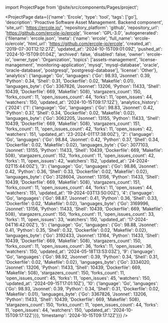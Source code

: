 
import ProjectPage from '@site/src/components/Pages/project';

<ProjectPage
    data={{'name': 'Ercole', 'type': 'tool', 'tags': ['go'], 'description': 'Proactive Software Asset Management. Backend component', 'site_url': 'https://ercole.io/', 'repository_platform': 'github', 'repository_url': 'https://github.com/ercole-io/ercole', 'license': 'GPL-3.0', 'autogenerated': {'filename': 'ercole.json', 'meta': {'name': 'ercole', 'full_name': 'ercole-io/ercole', 'html_url': 'https://github.com/ercole-io/ercole', 'created_at': '2019-07-30T12:12:27Z', 'updated_at': '2024-10-15T09:01:09Z', 'pushed_at': '2024-10-15T09:01:04Z', 'archived': false, 'disabled': false, 'owner': 'ercole-io', 'owner_type': 'Organization', 'topics': ['assets-management', 'license-management', 'monitoring-application', 'mysql', 'mysql-database', 'oracle', 'oracle-database', 'postgresql', 'postgresql-database'], 'license': 'Other'}, 'analytics': {'language': 'Go', 'languages': {'Go': 98.93, 'Jsonnet': 0.39, 'Python': 0.34, 'Shell': 0.31, 'Dockerfile': 0.02, 'Makefile': 0.01}, 'languages_byte': {'Go': 3367826, 'Jsonnet': 13206, 'Python': 11433, 'Shell': 10439, 'Dockerfile': 669, 'Makefile': 508}, 'stargazers_count': 150, 'forks_count': 11, 'open_issues_count': 44, 'forks': 11, 'open_issues': 44, 'watchers': 150, 'updated_at': '2024-10-15T09:17:12Z'}, 'analytics_history': {'2024': {'1': {'language': 'Go', 'languages': {'Go': 98.83, 'Jsonnet': 0.42, 'Python': 0.37, 'Shell': 0.34, 'Dockerfile': 0.02, 'Makefile': 0.02}, 'languages_byte': {'Go': 3062205, 'Jsonnet': 13155, 'Python': 11433, 'Shell': 10439, 'Dockerfile': 669, 'Makefile': 508}, 'stargazers_count': 151, 'forks_count': 11, 'open_issues_count': 42, 'forks': 11, 'open_issues': 42, 'watchers': 151, 'updated_at': '23-2024-01T17:38:00Z'}, '2': {'language': 'Go', 'languages': {'Go': 98.84, 'Jsonnet': 0.42, 'Python': 0.37, 'Shell': 0.34, 'Dockerfile': 0.02, 'Makefile': 0.02}, 'languages_byte': {'Go': 3077103, 'Jsonnet': 13155, 'Python': 11433, 'Shell': 10439, 'Dockerfile': 669, 'Makefile': 508}, 'stargazers_count': 152, 'forks_count': 11, 'open_issues_count': 42, 'forks': 11, 'open_issues': 42, 'watchers': 152, 'updated_at': '24-2024-02T15:44:00Z'}, '3': {'language': 'Go', 'languages': {'Go': 98.86, 'Jsonnet': 0.42, 'Python': 0.36, 'Shell': 0.33, 'Dockerfile': 0.02, 'Makefile': 0.02}, 'languages_byte': {'Go': 3128604, 'Jsonnet': 13156, 'Python': 11433, 'Shell': 10439, 'Dockerfile': 669, 'Makefile': 508}, 'stargazers_count': 151, 'forks_count': 11, 'open_issues_count': 44, 'forks': 11, 'open_issues': 44, 'watchers': 151, 'updated_at': '19-2024-03T13:50:00Z'}, '4': {'language': 'Go', 'languages': {'Go': 98.87, 'Jsonnet': 0.41, 'Python': 0.36, 'Shell': 0.33, 'Dockerfile': 0.02, 'Makefile': 0.02}, 'languages_byte': {'Go': 3169996, 'Jsonnet': 13156, 'Python': 11433, 'Shell': 10439, 'Dockerfile': 669, 'Makefile': 508}, 'stargazers_count': 150, 'forks_count': 11, 'open_issues_count': 33, 'forks': 11, 'open_issues': 33, 'watchers': 150, 'updated_at': '17-2024-04T16:42:00Z'}, '5': {'language': 'Go', 'languages': {'Go': 98.88, 'Jsonnet': 0.41, 'Python': 0.35, 'Shell': 0.32, 'Dockerfile': 0.02, 'Makefile': 0.02}, 'languages_byte': {'Go': 3192433, 'Jsonnet': 13164, 'Python': 11433, 'Shell': 10439, 'Dockerfile': 669, 'Makefile': 508}, 'stargazers_count': 150, 'forks_count': 11, 'open_issues_count': 36, 'forks': 11, 'open_issues': 36, 'watchers': 150, 'updated_at': '2024-05-18T13:53:03Z'}, '9': {'language': 'Go', 'languages': {'Go': 98.92, 'Jsonnet': 0.39, 'Python': 0.34, 'Shell': 0.31, 'Dockerfile': 0.02, 'Makefile': 0.02}, 'languages_byte': {'Go': 3334020, 'Jsonnet': 13206, 'Python': 11433, 'Shell': 10439, 'Dockerfile': 669, 'Makefile': 508}, 'stargazers_count': 150, 'forks_count': 11, 'open_issues_count': 45, 'forks': 11, 'open_issues': 45, 'watchers': 150, 'updated_at': '2024-09-15T17:01:10Z'}, '10': {'language': 'Go', 'languages': {'Go': 98.93, 'Jsonnet': 0.39, 'Python': 0.34, 'Shell': 0.31, 'Dockerfile': 0.02, 'Makefile': 0.01}, 'languages_byte': {'Go': 3367826, 'Jsonnet': 13206, 'Python': 11433, 'Shell': 10439, 'Dockerfile': 669, 'Makefile': 508}, 'stargazers_count': 150, 'forks_count': 11, 'open_issues_count': 44, 'forks': 11, 'open_issues': 44, 'watchers': 150, 'updated_at': '2024-10-15T09:17:12Z'}}}, 'timestamp': '2024-10-15T09:17:12Z'}}}
/>
